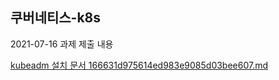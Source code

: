 ## 쿠버네티스-k8s
2021-07-16 과제 제출 내용

[kubeadm 설치 문서 166631d975614ed983e9085d03bee607.md](https://github.com/pivipopi/kubernetes-k8s-/files/6834274/kubeadm.166631d975614ed983e9085d03bee607.md)
